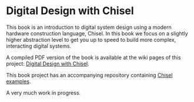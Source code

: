 # Digital Design with Chisel

This book is an introduction to digital system design using a modern hardware
construction language, Chisel.
In this book we focus on a slightly higher abstraction level to get you up to
speed to build more complex, interacting digital systems.

A compiled PDF version of the book is available at the wiki pages of this project:
[Digital Design with Chisel](https://github.com/schoeberl/chisel-book/wiki/chisel-book.pdf).

This book project has an accompanying repository containing
[Chisel examples](https://github.com/schoeberl/chisel-examples).

A very much work in progress.
